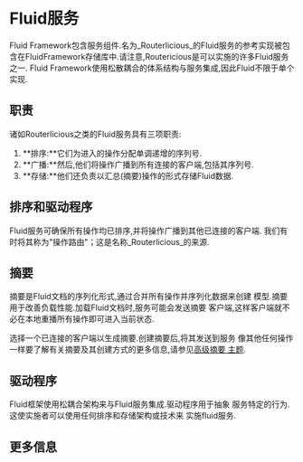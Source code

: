# Fluid服务
Fluid Framework包含服务组件.名为_Routerlicious_的Fluid服务的参考实现被包含在FluidFramework存储库中.请注意,Routericious是可以实施的许多Fluid服务之一.
Fluid Framework使用松散耦合的体系结构与服务集成,因此Fluid不限于单个实现.


## 职责

诸如Routerlicious之类的Fluid服务具有三项职责:

1. **排序:**它们为进入的操作分配单调递增的序列号.
1. **广播:**然后,他们将操作广播到所有连接的客户端,包括其序列号.
1. **存储:**他们还负责以汇总(摘要)操作的形式存储Fluid数据.


## 排序和驱动程序

Fluid服务可确保所有操作均已排序,并将操作广播到其他已连接的客户端.
我们有时将其称为"操作路由"；这是名称_Routerlicious_的来源.


## 摘要

摘要是Fluid文档的序列化形式,通过合并所有操作并序列化数据来创建
模型.摘要用于改善负载性能.加载Fluid文档时,服务可能会发送摘要
客户端,这样客户端就不必在本地重播所有操作即可进入当前状态.

选择一个已连接的客户端以生成摘要.创建摘要后,将其发送到服务
像其他任何操作一样要了解有关摘要及其创建方式的更多信息,请参见[高级摘要
主题](../advanced/summarizer.md).


## 驱动程序

Fluid框架使用松耦合架构来与Fluid服务集成.驱动程序用于抽象
服务特定的行为.这使实施者可以使用任何排序和存储架构或技术来
实施fluid服务.


## 更多信息